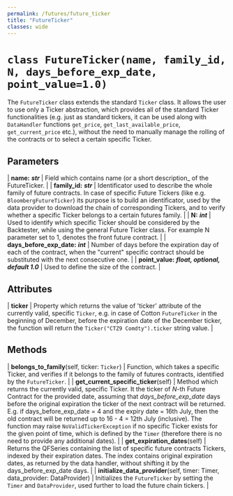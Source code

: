 ```yaml
---
permalink: /futures/future_ticker
title: "FutureTicker"
classes: wide
---
```

# `class FutureTicker(name, family_id, N, days_before_exp_date, point_value=1.0)`

The `FutureTicker` class extends the standard `Ticker` class. It allows the user to use only a Ticker abstraction, which provides all of the standard Ticker functionalities (e.g.
just as standard tickers, it can be used along with `DataHandler` functions `get_price`, `get_last_available_price`, `get_current_price` etc.), without the need to manually manage
the rolling of the contracts or to select a certain specific Ticker.

## Parameters

| **name:** ***str*** | Field which contains name (or a short description_ of the FutureTicker. |
| **family_id:** ***str*** | Identificator used to describe the whole family of future contracts. In case of specific Future Tickers (like e.g. `BloombergFutureTicker`) its purpose is to build an identificator, used by the data provider to download the chain of corresponding Tickers, and to verify whether a specific Ticker belongs to a certain futures family. |
| **N:** ***int*** | Used to identify which specific Ticker should be considered by the Backtester, while using the general Future Ticker class. For example N parameter set to 1, denotes the front future contract. |
| **days_before_exp_date:** ***int*** | Number of days before the expiration day of each of the contract, when the "current" specific contract should be substituted with the next consecutive one. |
| **point_value:** ***float, optional, default 1.0*** | Used to define the size of the contract. |

## Attributes

| **ticker** | Property which returns the value of 'ticker' attribute of the currently valid, specific `Ticker`, e.g. in case of Cotton `FutureTicker` in the beginning of December, before the expiration date of the December ticker, the function will return the `Ticker("CTZ9 Comdty").ticker` string value. |

## Methods

| **belongs_to_family**(self, ticker: `Ticker`) | Function, which takes a specific Ticker, and verifies if it belongs to the family of futures contracts, identified by the `FutureTicker`. |
| **get_current_specific_ticker**(self) | Method which returns the currently valid, specific Ticker. It the ticker of *N*-th Future Contract for the provided date, assuming that *days_before_exp_date* days before the original expiration the ticker of the next contract will be returned. E.g. if days_before_exp_date = 4 and the expiry date = 16th July, then the old contract will be returned up to 16 - 4 = 12th July (inclusive). The function may raise `NoValidTickerException` if no specific Ticker exists for the given point of time, which is defined by the `Timer` (therefore there is no need to provide any additional dates). |
| **get_expiration_dates**(self) | Returns the QFSeries containing the list of specific future contracts Tickers, indexed by their expiration dates. The index contains original expiration dates, as returned by the data handler, without shifting it by the days_before_exp_date days. |
| **initialize_data_provider**(self, timer: Timer, data_provider: DataProvider) | Initializes the `FutureTicker` by setting the `Timer` and `DataProvider`, used further to load the future chain tickers. |
